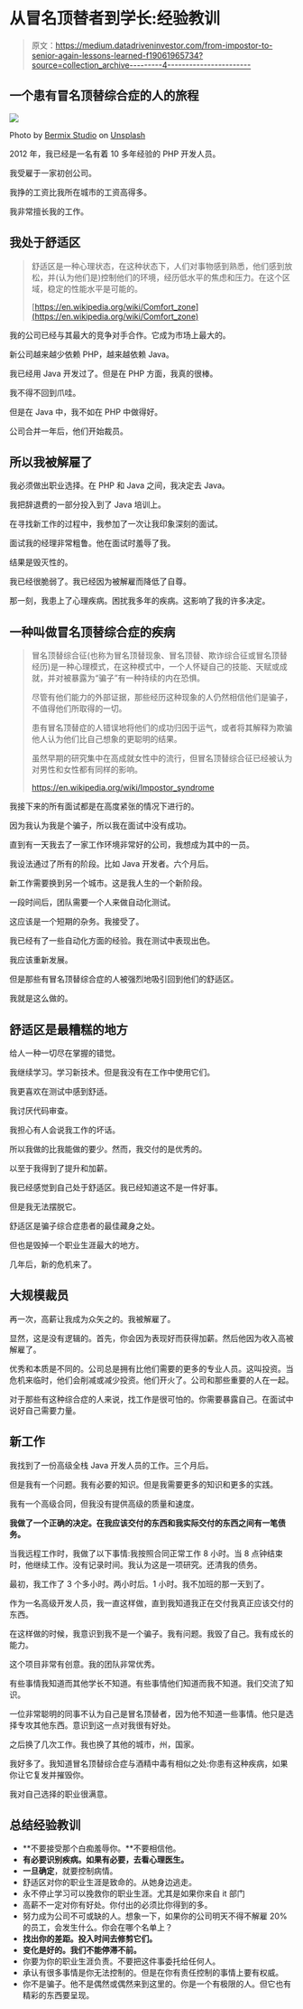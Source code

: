 # 从冒名顶替者到学长:经验教训

> 原文：<https://medium.datadriveninvestor.com/from-impostor-to-senior-again-lessons-learned-f19061965734?source=collection_archive---------4----------------------->

## 一个患有冒名顶替综合症的人的旅程

![](img/fa38d1a38fc5585ffb41ae32c7d08944.png)

Photo by [Bermix Studio](https://unsplash.com/@bermixstudio?utm_source=medium&utm_medium=referral) on [Unsplash](https://unsplash.com?utm_source=medium&utm_medium=referral)

2012 年，我已经是一名有着 10 多年经验的 PHP 开发人员。

我受雇于一家初创公司。

我挣的工资比我所在城市的工资高得多。

我非常擅长我的工作。

## 我处于舒适区

> 舒适区是一种心理状态，在这种状态下，人们对事物感到熟悉，他们感到放松，并(认为他们是)控制他们的环境，经历低水平的焦虑和压力。在这个区域，稳定的性能水平是可能的。
> 
> [https://en.wikipedia.org/wiki/Comfort_zone](https://en.wikipedia.org/wiki/Comfort_zone)

我的公司已经与其最大的竞争对手合作。它成为市场上最大的。

新公司越来越少依赖 PHP，越来越依赖 Java。

我已经用 Java 开发过了。但是在 PHP 方面，我真的很棒。

我不得不回到爪哇。

但是在 Java 中，我不如在 PHP 中做得好。

公司合并一年后，他们开始裁员。

## 所以我被解雇了

我必须做出职业选择。在 PHP 和 Java 之间，我决定去 Java。

我把辞退费的一部分投入到了 Java 培训上。

在寻找新工作的过程中，我参加了一次让我印象深刻的面试。

面试我的经理非常粗鲁。他在面试时羞辱了我。

结果是毁灭性的。

我已经很脆弱了。我已经因为被解雇而降低了自尊。

那一刻，我患上了心理疾病。困扰我多年的疾病。这影响了我的许多决定。

## 一种叫做冒名顶替综合症的疾病

> 冒名顶替综合征(也称为冒名顶替现象、冒名顶替、欺诈综合征或冒名顶替经历)是一种心理模式，在这种模式中，一个人怀疑自己的技能、天赋或成就，并对被暴露为“骗子”有一种持续的内在恐惧。
> 
> 尽管有他们能力的外部证据，那些经历这种现象的人仍然相信他们是骗子，不值得他们所取得的一切。
> 
> 患有冒名顶替症的人错误地将他们的成功归因于运气，或者将其解释为欺骗他人认为他们比自己想象的更聪明的结果。
> 
> 虽然早期的研究集中在高成就女性中的流行，但冒名顶替综合征已经被认为对男性和女性都有同样的影响。
> 
> https://en.wikipedia.org/wiki/Impostor_syndrome

我接下来的所有面试都是在高度紧张的情况下进行的。

因为我认为我是个骗子，所以我在面试中没有成功。

直到有一天我去了一家工作环境非常好的公司，我想成为其中的一员。

我设法通过了所有的阶段。比如 Java 开发者。六个月后。

新工作需要换到另一个城市。这是我人生的一个新阶段。

一段时间后，团队需要一个人来做自动化测试。

这应该是一个短期的杂务。我接受了。

我已经有了一些自动化方面的经验。我在测试中表现出色。

我应该重新发展。

但是那些有冒名顶替综合症的人被强烈地吸引回到他们的舒适区。

我就是这么做的。

## 舒适区是最糟糕的地方

给人一种一切尽在掌握的错觉。

我继续学习。学习新技术。但是我没有在工作中使用它们。

我更喜欢在测试中感到舒适。

我讨厌代码审查。

我担心有人会说我工作的坏话。

所以我做的比我能做的要少。然而，我交付的是优秀的。

以至于我得到了提升和加薪。

我已经感觉到自己处于舒适区。我已经知道这不是一件好事。

但是我无法摆脱它。

舒适区是骗子综合症患者的最佳藏身之处。

但也是毁掉一个职业生涯最大的地方。

几年后，新的危机来了。

## 大规模裁员

再一次，高薪让我成为众矢之的。我被解雇了。

显然，这是没有逻辑的。首先，你会因为表现好而获得加薪。然后他因为收入高被解雇了。

优秀和本质是不同的。公司总是拥有比他们需要的更多的专业人员。这叫投资。当危机来临时，他们会削减或减少投资。他们开火了。公司和那些重要的人在一起。

对于那些有这种综合症的人来说，找工作是很可怕的。你需要暴露自己。在面试中说好自己需要力量。

## 新工作

我找到了一份高级全栈 Java 开发人员的工作。三个月后。

但是我有一个问题。我有必要的知识。但是我需要更多的知识和更多的实践。

我有一个高级合同，但我没有提供高级的质量和速度。

**我做了一个正确的决定。在我应该交付的东西和我实际交付的东西之间有一笔债务。**

当我远程工作时，我做了以下事情:我按照合同正常工作 8 小时。当 8 点钟结束时，他继续工作。没有记录时间。我认为这是一项研究。还清我的债务。

最初，我工作了 3 个多小时。两小时后。1 小时。我不加班的那一天到了。

作为一名高级开发人员，我一直这样做，直到我知道我正在交付我真正应该交付的东西。

在这样做的时候，我意识到我不是一个骗子。我有问题。我毁了自己。我有成长的能力。

这个项目非常有创意。我的团队非常优秀。

有些事情我知道而其他学长不知道。有些事情他们知道而我不知道。我们交流了知识。

一位非常聪明的同事不认为自己是冒名顶替者，因为他不知道一些事情。他只是选择专攻其他东西。意识到这一点对我很有好处。

之后换了几次工作。我也换了其他的城市，州，国家。

我好多了。我知道冒名顶替综合症与酒精中毒有相似之处:你患有这种疾病，如果你让它复发并摧毁你。

我对自己选择的职业很满意。

## 总结经验教训

*   **不要接受那个白痴羞辱你。**不要相信他。
*   **有必要识别疾病。如果有必要，去看心理医生。**
*   **一旦确定**，就要控制病情。
*   舒适区对你的职业生涯是致命的。从她身边逃走。
*   永不停止学习可以挽救你的职业生涯。尤其是如果你来自 it 部门
*   高薪不一定对你有好处。你付出的必须比你得到的多。
*   努力成为公司不可或缺的人。想象一下，如果你的公司明天不得不解雇 20%的员工，会发生什么。你会在哪个名单上？
*   **找出你的差距。投入时间去修剪它们。**
*   **变化是好的。我们不能停滞不前。**
*   你要为你的职业生涯负责。不要把这件事委托给任何人。
*   承认有很多事情是你无法控制的。但是在你有责任控制的事情上要有权威。
*   你不是骗子。他不是偶然或偶然来到这里的。你是一个有极限的人。但它也有精彩的东西要呈现。